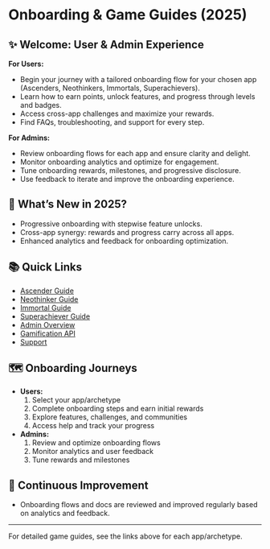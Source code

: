 # Onboarding & Game Guides (2025)

## ✨ Welcome: User & Admin Experience

**For Users:**
- Begin your journey with a tailored onboarding flow for your chosen app (Ascenders, Neothinkers, Immortals, Superachievers).
- Learn how to earn points, unlock features, and progress through levels and badges.
- Access cross-app challenges and maximize your rewards.
- Find FAQs, troubleshooting, and support for every step.

**For Admins:**
- Review onboarding flows for each app and ensure clarity and delight.
- Monitor onboarding analytics and optimize for engagement.
- Tune onboarding rewards, milestones, and progressive disclosure.
- Use feedback to iterate and improve the onboarding experience.

## 🚀 What’s New in 2025?
- Progressive onboarding with stepwise feature unlocks.
- Cross-app synergy: rewards and progress carry across all apps.
- Enhanced analytics and feedback for onboarding optimization.

## 📚 Quick Links
- [Ascender Guide](./ascender.md)
- [Neothinker Guide](./neothinker.md)
- [Immortal Guide](./immortal.md)
- [Superachiever Guide](./superachiever.md)
- [Admin Overview](../admin/ADMIN-OVERVIEW.md)
- [Gamification API](../api/gamification.md)
- [Support](../support/README.md)

## 🗺️ Onboarding Journeys
- **Users:**
  1. Select your app/archetype
  2. Complete onboarding steps and earn initial rewards
  3. Explore features, challenges, and communities
  4. Access help and track your progress
- **Admins:**
  1. Review and optimize onboarding flows
  2. Monitor analytics and user feedback
  3. Tune rewards and milestones

## 🔄 Continuous Improvement
- Onboarding flows and docs are reviewed and improved regularly based on analytics and feedback.

---

For detailed game guides, see the links above for each app/archetype.
